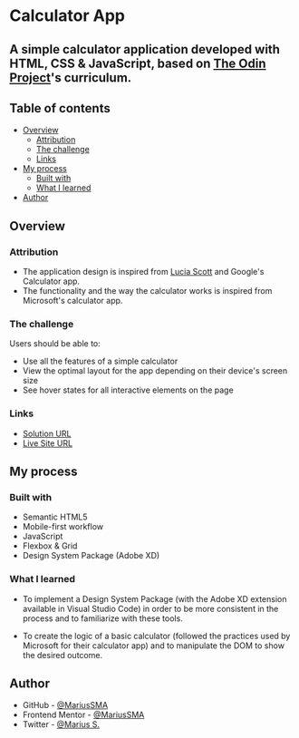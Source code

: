 # Calculator App

## A simple calculator application developed with HTML, CSS & JavaScript, based on [The Odin Project](https://www.theodinproject.com/)'s curriculum.

## Table of contents

- [Overview](#overview)
  - [Attribution](#disclaimer)
  - [The challenge](#the-challenge)
  - [Links](#links)
- [My process](#my-process)
  - [Built with](#built-with)
  - [What I learned](#what-i-learned)
- [Author](#author)

## Overview

### Attribution

- The application design is inspired from [Lucia Scott](https://dribbble.com/luciascott) and Google's Calculator app.
- The functionality and the way the calculator works is inspired from Microsoft's calculator app.

### The challenge

Users should be able to:

- Use all the features of a simple calculator
- View the optimal layout for the app depending on their device's screen size
- See hover states for all interactive elements on the page

### Links

- [Solution URL](https://github.com/MariusSMA/calculator-app)
- [Live Site URL](https://mariussma.github.io/calculator-app/)

## My process

### Built with

- Semantic HTML5
- Mobile-first workflow
- JavaScript
- Flexbox & Grid
- Design System Package (Adobe XD)

### What I learned

- To implement a Design System Package (with the Adobe XD extension available in Visual Studio Code) in order to be more consistent in the process and to familiarize with these tools.

- To create the logic of a basic calculator (followed the practices used by Microsoft for their calculator app) and to manipulate the DOM to show the desired outcome.

## Author

- GitHub - [@MariusSMA](https://github.com/mariussma)
- Frontend Mentor - [@MariusSMA](https://www.frontendmentor.io/profile/MariusSMA)
- Twitter - [@Marius S.](https://twitter.com/Marius_SMA)
